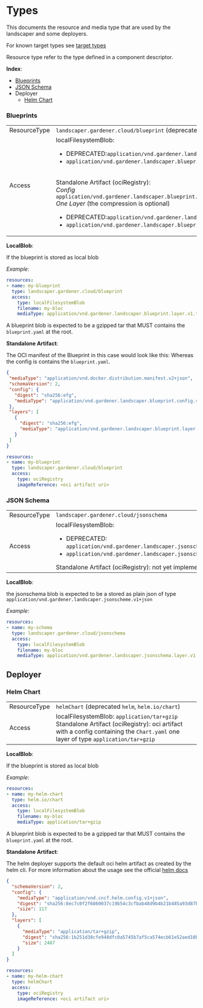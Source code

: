 # Types

This documents the resource and media type that are used by the landscaper and some deployers.

For known target types see [target types](./target_types.md)

Resource type refer to the type defined in a component descriptor.

**Index**:
- [Blueprints](#blueprints)
- [JSON Schema](#json-schema)
- Deployer
  - [Helm Chart](#helm-chart)

### Blueprints
<table>
    <tr>
        <td>ResourceType</td>
        <td> <code>landscaper.gardener.cloud/blueprint</code> (deprecated <code>blueprint</code>) </td>
    </tr>
    <tr>
        <td>Access</td>
        <td> 
            localFilesystemBlob: 
              <ul>
                <li>DEPRECATED:<code>application/vnd.gardener.landscaper.blueprint.v1+tar+gzip</code></li>
                <li><code>application/vnd.gardener.landscaper.blueprint.layer.v1.tar+gzip</code></li>
              </ul>
 <br>
            Standalone Artifact (ociRegistry): <br>
            <i>Config</i><br>
              <code>application/vnd.gardener.landscaper.blueprint.config.v1+yaml</code><br>
            <i>One Layer</i> (the compression is optional)
              <ul>
                <li>DEPRECATED:<code>application/vnd.gardener.landscaper.blueprint.v1+tar+gzip</code></li>
                <li><code>application/vnd.gardener.landscaper.blueprint.layer.v1.tar+gzip</code></li>
              </ul>
        </td>
    </tr>
</table>

**LocalBlob**:

If the blueprint is stored as local blob 

_Example_:
```yaml
resources:
- name: my-blueprint
  type: landscaper.gardener.cloud/blueprint
  access:
    type: localFilesystemBlob
    filename: my-bloc
    mediaType: application/vnd.gardener.landscaper.blueprint.layer.v1.tar+gzip
```

A blueprint blob is expected to be a gzipped tar that MUST contains the `blueprint.yaml` at the root.

**Standalone Artifact**:

The OCI manifest of the Blueprint in this case would look like this:
Whereas the config is contains the `blueprint.yaml`.
```json
{
 "mediaType": "application/vnd.docker.distribution.manifest.v2+json",
 "schemaVersion": 2, 
 "config": { 
   "digest": "sha256:efg",
   "mediaType": "application/vnd.gardener.landscaper.blueprint.config.v1+yaml"
 },
 "layers": [
   {
     "digest": "sha256:efg",
     "mediaType": "application/vnd.gardener.landscaper.blueprint.layer.v1.tar+gzip"
   }
 ]
}
```

```yaml
resources:
- name: my-blueprint
  type: landscaper.gardener.cloud/blueprint
  access:
    type: ociRegistry
    imageReference: <oci artifact uri>
```

### JSON Schema

<table>
    <tr>
        <td>ResourceType</td>
        <td> <code>landscaper.gardener.cloud/jsonschema</code> </td>
    </tr>
    <tr>
        <td>Access</td>
        <td> 
            localFilesystemBlob:
              <ul>
                <li>DEPRECATED: <code>application/vnd.gardener.landscaper.jsonscheme.v1+json</code></li>
                <li><code>application/vnd.gardener.landscaper.jsonschema.layer.v1.json</code></li>
              </ul>
            Standalone Artifact (ociRegistry): not yet implemented
        </td>
    </tr>
</table>

**LocalBlob**:

the jsonschema blob is expected to be a stored as plain json of type `application/vnd.gardener.landscaper.jsonscheme.v1+json`

_Example_:
```yaml
resources:
- name: my-schema
  type: landscaper.gardener.cloud/jsonschema
  access:
    type: localFilesystemBlob
    filename: my-bloc
    mediaType: application/vnd.gardener.landscaper.jsonschema.layer.v1.json
```


## Deployer

### Helm Chart
<table>
    <tr>
        <td>ResourceType</td>
        <td> <code>helmChart</code> (deprecated <code>helm</code>, <code>helm.io/chart</code>) </td>
    </tr>
    <tr>
        <td>Access</td>
        <td> 
            localFilesystemBlob: <code>application/tar+gzip</code> <br>
            Standalone Artifact (ociRegistry): oci artifact with a config containing the <code>Chart.yaml</code> one layer of type <code>application/tar+gzip</code>
        </td>
    </tr>
</table>

**LocalBlob**:

If the blueprint is stored as local blob

_Example_:
```yaml
resources:
- name: my-helm-chart
  type: helm.io/chart
  access:
    type: localFilesystemBlob
    filename: my-bloc
    mediaType: application/tar+gzip
```

A blueprint blob is expected to be a gzipped tar that MUST contains the `blueprint.yaml` at the root.

**Standalone Artifact**:

The helm deployer supports the default oci helm artifact as created by the helm cli.
For more information about the usage see the official [helm docs](https://helm.sh/docs/topics/registries/#where-are-my-charts)

```json
{
  "schemaVersion": 2,
  "config": {
    "mediaType": "application/vnd.cncf.helm.config.v1+json",
    "digest": "sha256:8ec7c0f2f6860037c19b54c3cfbab48d9b4b21b485a93d87b64690fdb68c2111",
    "size": 117
  },
  "layers": [
    {
      "mediaType": "application/tar+gzip",
      "digest": "sha256:1b251d38cfe948dfc0a5745b7af5ca574ecb61e52aed10b19039db39af6e1617",
      "size": 2487
    }
  ]
}
```

```yaml
resources:
- name: my-helm-chart
  type: helmChart
  access:
    type: ociRegistry
    imageReference: <oci artifact uri>
```
